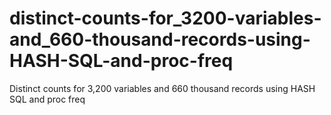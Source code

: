 # distinct-counts-for_3200-variables-and_660-thousand-records-using-HASH-SQL-and-proc-freq
Distinct counts for 3,200 variables and 660 thousand records using HASH SQL and proc freq
